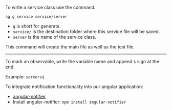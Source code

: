 To write a service class use the command:

```shell
ng g service service/server
```

- `g` is short for generate.
- `service/` is the destination folder where this service file will be saved.
- `server` is the name of the service class.

This command will create the main file as well as the test file.

---

To mark an observable, write the variable name and append `$` sign at the end.

Example: `servers$`

To integrate notification functionality into our angular application: 

- [angular-notifier](https://www.npmjs.com/package/angular-notifier)
- Install angular-notifier: `npm install angular-notifier`


